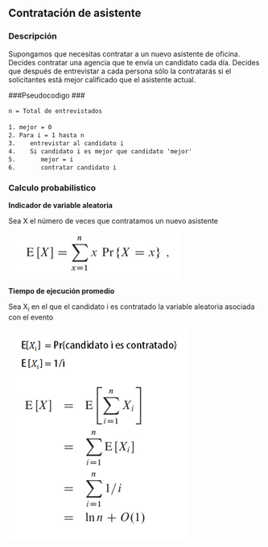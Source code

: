 ## Contratación de asistente ##

### Descripción ###

Supongamos que necesitas contratar a un nuevo asistente de oficina. Decides contratar una agencia que te envía un candidato cada día.
Decides que después de entrevistar a cada persona sólo la contratarás si el solicitantes está mejor calificado que el asistente actual.


###Pseudocodigo ###

	n = Total de entrevistados
    
	1. mejor = 0
    2. Para i = 1 hasta n
    3.    entrevistar al candidato i
    4.    Si candidato i es mejor que candidato 'mejor'
    5.       mejor = i
    6.       contratar candidato i
    
### Calculo probabilistico ###

**Indicador de variable aleatoria**

Sea X el número de veces que contratamos un nuevo asistente

![imagen](asistente1.png)

**Tiempo de ejecución promedio**

Sea X<sub>i</sub> en el que el candidato i es contratado la variable aleatoria asociada con el evento

![imagen](asistente2.png)


